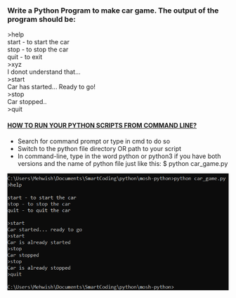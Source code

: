 ### Write a Python Program to make car game. The output of the program should be: <br />
\>help <br />
start - to start the car <br />
stop - to stop the car <br />
quit - to exit <br />
\>xyz <br />
I donot understand that... <br />
\>start <br />
Car has started... Ready to go! <br />
\>stop <br />
Car stopped..<br />
\>quit <br />

#### [HOW TO RUN YOUR PYTHON SCRIPTS FROM COMMAND LINE?](https://docs.python.org/3/faq/windows.html)
* Search for command prompt or type in cmd to do so
* Switch to the python file directory OR path to your script
* In command-line, type in the word python or python3 if you have both versions and the name of python file just like this: $ python car_game.py

![Run Python Script](https://github.com/MishiCodes/Python/blob/master/Car%20Game/car_game.PNG)
